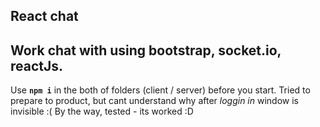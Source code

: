 React chat
---
Work chat with using bootstrap, socket.io, reactJs.
---
Use **`npm i`** in the both of folders (client / server) before you start.
Tried to prepare to product, but cant understand why after *loggin in* window is invisible :(
    By the way, tested - its worked :D
